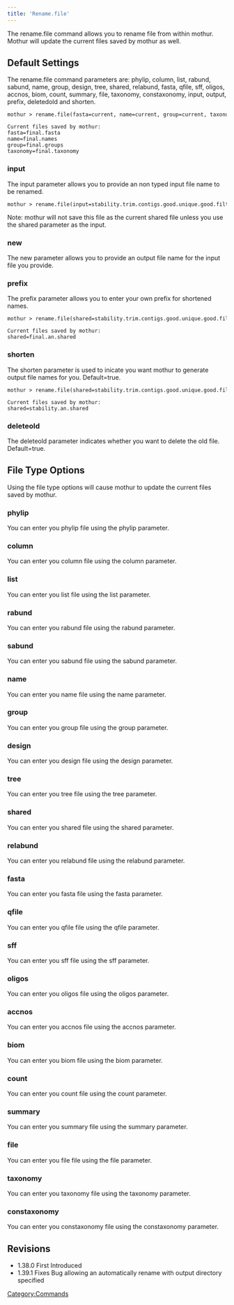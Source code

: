```yaml
---
title: 'Rename.file'
---
```

The rename.file command allows you to rename file from within mothur.
Mothur will update the current files saved by mothur as well.


## Default Settings

The rename.file command parameters are: phylip, column, list, rabund,
sabund, name, group, design, tree, shared, relabund, fasta, qfile, sff,
oligos, accnos, biom, count, summary, file, taxonomy, constaxonomy,
input, output, prefix, deletedold and shorten.

    mothur > rename.file(fasta=current, name=current, group=current, taxonomy=current, prefix=final)

    Current files saved by mothur:
    fasta=final.fasta
    name=final.names
    group=final.groups
    taxonomy=final.taxonomy

### input

The input parameter allows you to provide an non typed input file name
to be renamed.

    mothur > rename.file(input=stability.trim.contigs.good.unique.good.filter.unique.precluster.pick.pick.pick.an.unique_list.shared, new=final.an.shared)

Note: mothur will not save this file as the current shared file unless
you use the shared parameter as the input.

### new

The new parameter allows you to provide an output file name for the
input file you provide.

### prefix

The prefix parameter allows you to enter your own prefix for shortened
names.

    mothur > rename.file(shared=stability.trim.contigs.good.unique.good.filter.unique.precluster.pick.pick.pick.an.unique_list.shared, prefix=final)

    Current files saved by mothur:
    shared=final.an.shared

### shorten

The shorten parameter is used to inicate you want mothur to generate
output file names for you. Default=true.

    mothur > rename.file(shared=stability.trim.contigs.good.unique.good.filter.unique.precluster.pick.pick.pick.an.unique_list.shared)

    Current files saved by mothur:
    shared=stability.an.shared

### deleteold

The deleteold parameter indicates whether you want to delete the old
file. Default=true.

## File Type Options

Using the file type options will cause mothur to update the current
files saved by mothur.

### phylip

You can enter you phylip file using the phylip parameter.

### column

You can enter you column file using the column parameter.

### list

You can enter you list file using the list parameter.

### rabund

You can enter you rabund file using the rabund parameter.

### sabund

You can enter you sabund file using the sabund parameter.

### name

You can enter you name file using the name parameter.

### group

You can enter you group file using the group parameter.

### design

You can enter you design file using the design parameter.

### tree

You can enter you tree file using the tree parameter.

### shared

You can enter you shared file using the shared parameter.

### relabund

You can enter you relabund file using the relabund parameter.

### fasta

You can enter you fasta file using the fasta parameter.

### qfile

You can enter you qfile file using the qfile parameter.

### sff

You can enter you sff file using the sff parameter.

### oligos

You can enter you oligos file using the oligos parameter.

### accnos

You can enter you accnos file using the accnos parameter.

### biom

You can enter you biom file using the biom parameter.

### count

You can enter you count file using the count parameter.

### summary

You can enter you summary file using the summary parameter.

### file

You can enter you file file using the file parameter.

### taxonomy

You can enter you taxonomy file using the taxonomy parameter.

### constaxonomy

You can enter you constaxonomy file using the constaxonomy parameter.

## Revisions

-   1.38.0 First Introduced
-   1.39.1 Fixes Bug allowing an automatically rename with output
    directory specified

[Category:Commands](Category:Commands)
